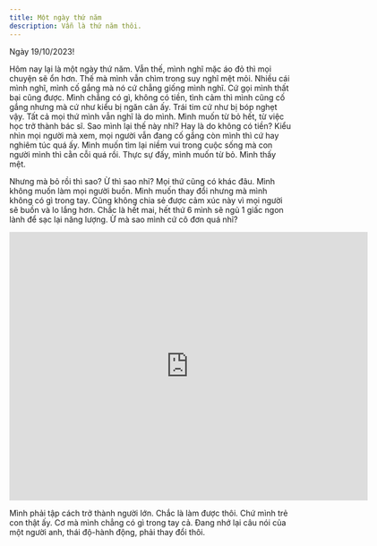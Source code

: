 ```yaml
---
title: Một ngày thứ năm
description: Vẫn là thứ năm thôi.
---
```


Ngày 19/10/2023!

Hôm nay lại là một ngày thứ năm. Vẫn thế, mình nghĩ mặc áo đỏ thì mọi chuyện sẽ ổn hơn. Thế mà mình vẫn chìm trong suy nghĩ mệt mỏi. Nhiều cái mình nghĩ, mình cố gắng mà nó cứ chẳng giống mình nghĩ. Cứ gọi mình thất bại cũng được. Mình chẳng có gì, không có tiền, tình cảm thì mình cũng cố gắng nhưng mà cứ như kiểu bị ngăn cản ấy. Trái tim cứ như bị bóp nghẹt vậy. Tất cả mọi thứ mình vẫn nghĩ là do mình. Mình muốn từ bỏ hết, từ việc học trở thành bác sĩ. Sao mình lại thế này nhỉ? Hay là do không có tiền? Kiểu nhìn mọi người mà xem, mọi người vẫn đang cố gắng còn mình thì cứ hay nghiêm túc quá ấy. Mình muốn tìm lại niềm vui trong cuộc sống mà con người mình thì cằn cỗi quá rồi. Thực sự đấy, mình muốn từ bỏ. Mình thấy mệt.

Nhưng mà bỏ rồi thì sao? Ừ thì sao nhỉ? Mọi thứ cũng có khác đâu. Mình không muốn làm mọi người buồn. Mình muốn thay đổi nhưng mà mình không có gì trong tay. Cũng không chia sẻ được cảm xúc này vì mọi người sẽ buồn và lo lắng hơn. Chắc là hết mai, hết thứ 6 mình sẽ ngủ 1 giấc ngon lành để sạc lại năng lượng. Ừ mà sao mình cứ cô đơn quá nhỉ?

<iframe width="640" height="480" src="https://www.youtube.com/embed/eB6aT77VVVk?si=4620MW1NnHhoa4Cp" title="YouTube video player" frameborder="0" allow="accelerometer; autoplay; clipboard-write; encrypted-media; gyroscope; picture-in-picture; web-share" allowfullscreen></iframe>

Mình phải tập cách trở thành người lớn. Chắc là làm được thôi. Chứ mình trẻ con thật ấy. Cơ mà mình chẳng có gì trong tay cả. Đang nhớ lại câu nói của một người anh, thái độ-hành động, phải thay đổi thôi.

